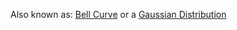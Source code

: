 ---
---

Also known as: [Bell Curve](Bell%20Curve.md) or a [Gaussian Distribution](Gaussian%20Distribution.md)
